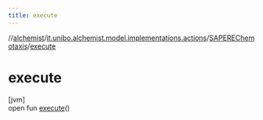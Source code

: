 ```yaml
---
title: execute
---
```

//[alchemist](../../../index.html)/[it.unibo.alchemist.model.implementations.actions](../index.html)/[SAPEREChemotaxis](index.html)/[execute](execute.html)



# execute



[jvm]\
open fun [execute](execute.html)()




